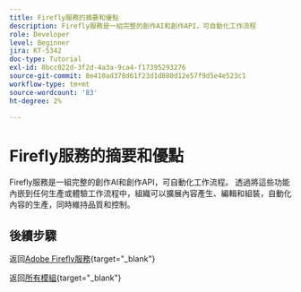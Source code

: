 ```yaml
---
title: Firefly服務的摘要和優點
description: Firefly服務是一組完整的創作AI和創作API，可自動化工作流程
role: Developer
level: Beginner
jira: KT-5342
doc-type: Tutorial
exl-id: 8bcc022d-3f2d-4a3a-9ca4-f17395293276
source-git-commit: 8e410ad378d61f23d1d880d12e57f9d5e4e523c1
workflow-type: tm+mt
source-wordcount: '83'
ht-degree: 2%

---
```


# Firefly服務的摘要和優點

Firefly服務是一組完整的創作AI和創作API，可自動化工作流程。 透過將這些功能內嵌到任何生產或體驗工作流程中，組織可以擴展內容產生、編輯和組裝，自動化內容的生產，同時維持品質和控制。

## 後續步驟

返回[Adobe Firefly服務](./firefly-services.md){target="_blank"}

返回[所有模組](../../../overview.md){target="_blank"}
